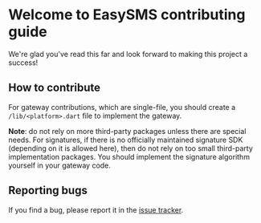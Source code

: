 # Welcome to EasySMS contributing guide

We're glad you've read this far and look forward to making this project a success!

## How to contribute

For gateway contributions, which are single-file, you should create a `/lib/<platform>.dart` file to implement the gateway.

**Note**: do not rely on more third-party packages unless there are special needs. For signatures, if there is no officially maintained signature SDK (depending on it is allowed here), then do not rely on too small third-party implementation packages. You should implement the signature algorithm yourself in your gateway code.

## Reporting bugs

If you find a bug, please report it in the [issue tracker](https://github.com/odroe/easysms/issues/new).

